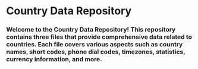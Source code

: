 # Country Data Repository

###  Welcome to the Country Data Repository! This repository contains three files that provide comprehensive data related to countries. Each file covers various aspects such as country names, short codes, phone dial codes, timezones, statistics, currency information, and more.
